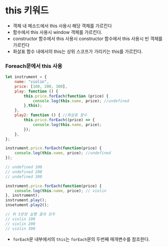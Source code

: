 # this 키워드

- 객체 내 메소드에서 this 사용시 해당 객체를 가르킨다
- 함수에서 this 사용시 window 객체를 가르킨다.
- constructor 함수에서 this 사용시 constructor 함수에서 this 사용시 빈 객체를 가르킨다
- 화살표 함수 내에서의 this는 상위 스코프가 가리키는 this를 가르킨다.

### Foreach문에서 this 사용

```jsx
let instrument = {
	name: "violin",
	price: [100, 200, 300],
	play: function () {
		this.price.forEach(function (price) {
			console.log(this.name, price); //undefined
		},this);
	},
	play2: function () { //화살표 함수
        this.price.forEach((price) => {
            console.log(this.name, price);
        });
	},
};

instrument.price.forEach(function(price) {
    console.log(this.name, price); //undefined
});

// undefined 100
// undefined 200
// undefined 300

instrument.price.forEach(function(price) {
    console.log(this.name, price); // violin
}, instrument);
instrument.play();
insetument.play2();

// 위 3문장 실행 결과 모두
// violin 100
// violin 200
// violin 300

```

- `forEach`문 내부에서의 `this`는 `forEach`문의 두번째 매개변수를 참조한다.
